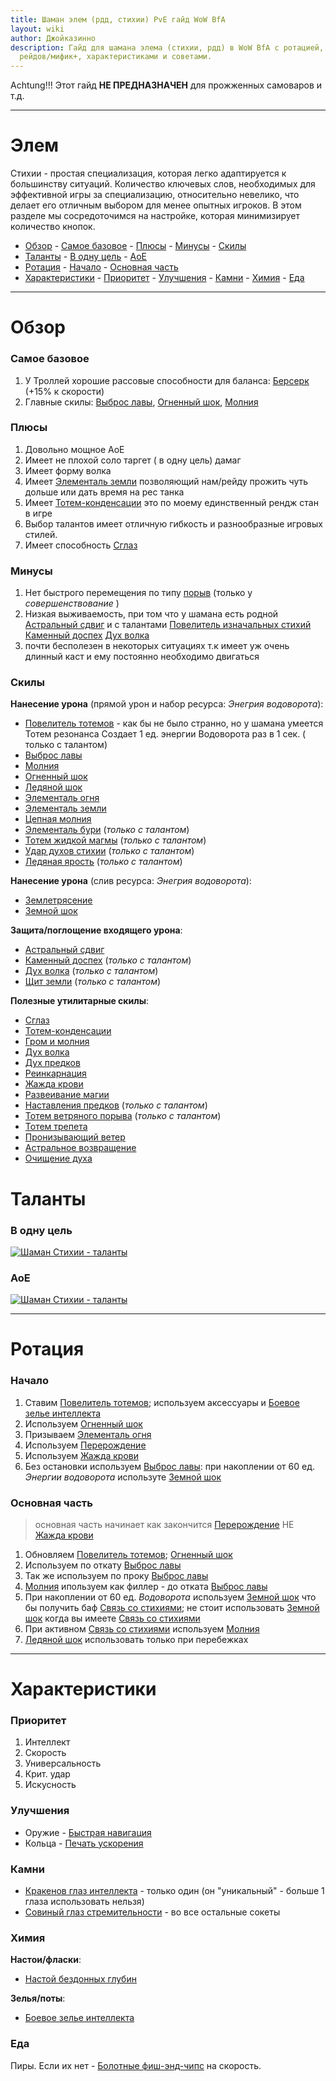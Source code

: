 ```yaml
---
title: Шаман элем (рдд, стихии) PvE гайд WoW BfA
layout: wiki
author: Джойказинно
description: Гайд для шамана элема (стихии, рдд) в WoW BfA с ротацией, талантами для
  рейдов/мифик+, характеристиками и советами.
---
```


Achtung!!! Этот гайд **НЕ ПРЕДНАЗНАЧЕН** для прожженных самоваров и т.д.

<hr>

# Элем

Стихии - простая специализация, которая легко адаптируется к большинству ситуаций. Количество ключевых слов, необходимых для эффективной игры за специализацию, относительно невелико, что делает его отличным выбором для менее опытных игроков. В этом разделе мы сосредоточимся на настройке, которая минимизирует количество кнопок.

<!-- vim-markdown-toc Redcarpet -->

+ [Обзор](#обзор)
        - [Самое базовое](#самое-базовое)
        - [Плюсы](#плюсы)
        - [Минусы](#минусы)
        - [Скилы](#скилы)
+ [Таланты](#таланты)
        - [В одну цель](#в-одну-цель)
        - [AoE](#aoe)
+ [Ротация](#ротация)
        - [Начало](#начало)
        - [Основная часть](#основная-часть)
+ [Характеристики](#характеристики)
        - [Приоритет](#приоритет)
        - [Улучшения](#улучшения)
        - [Камни](#камни)
        - [Химия](#химия)
        - [Еда](#еда)

<!-- vim-markdown-toc -->

<hr>

# Обзор

### Самое базовое
1. У Троллей хорошие рассовые способности для баланса: [Берсерк](https://ru.wowhead.com/spell=26297/) (+15% к скорости)
2. Главные скилы: [Выброс лавы](https://ru.wowhead.com/spell=51505), [Огненный шок](https://ru.wowhead.com/spell=188389), [Молния](https://ru.wowhead.com/spell=188196)

### Плюсы

1. Довольно мощное АоE
2. Имеет не плохой соло таргет ( в одну цель) дамаг
3. Имеет форму волка
4. Имеет [Элементаль земли](https://ru.wowhead.com/spell=198103) позволяющий нам/рейду прожить чуть дольше или дать время на рес танка
5. Имеет [Тотем-конденсации](https://ru.wowhead.com/spell=192058) это по моему единственный рендж стан в игре
6. Выбор талантов имеет отличную гибкость и разнообразные игровых стилей.
7. Имеет способность [Сглаз](https://ru.wowhead.com/spell=51514)

### Минусы

1. Нет быстрого перемещения по типу [порыв](https://ru.wowhead.com/spell=1850) (только у _совершенствование_ )
2. Низкая выживаемость, при том что у шамана есть родной [Астральный сдвиг](https://ru.wowhead.com/spell=108271) и с талантами [Повелитель изначальных стихий](https://ru.wowhead.com/spell=117013) [Каменный доспех](https://ru.wowhead.com/spell=118337) [Дух волка](https://ru.wowhead.com/spell=260878)
3. почти бесполезен в некоторых ситуациях т.к имеет уж очень длинный каст и ему постоянно необходимо двигаться

### Скилы

**Нанесение урона** (прямой урон и набор ресурса: _Энегрия водоворота_):

* [Повелитель тотемов](https://ru.wowhead.com/spell=210643) - как бы не было странно, но у шамана умеется Тотем резонанса
Создает 1 ед. энергии Водоворота раз в 1 сек. ( только с талантом)
* [ Выброс лавы](https://ru.wowhead.com/spell=51505)
* [Молния](https://ru.wowhead.com/spell=188196)
* [Огненный шок](https://ru.wowhead.com/spell=188389)
* [Ледяной шок](https://ru.wowhead.com/spell=196840)
* [Элементаль огня](https://ru.wowhead.com/spell=198067)
* [Элементаль земли](https://ru.wowhead.com/spell=198103)
* [Цепная молния](https://ru.wowhead.com/spell=188443)
* [Элементаль бури](https://ru.wowhead.com/spell=192249) (_только с талантом_)
* [Тотем жидкой магмы](https://ru.wowhead.com/spell=192222) (_только с талантом_)
* [Удар духов стихии](https://ru.wowhead.com/spell=117014/) (_только с талантом_)
* [Ледяная ярость](https://ru.wowhead.com/spell=210714) (_только с талантом_)

**Нанесение урона** (слив ресурса: _Энегрия водоворота_):

* [Землетрясение](https://ru.wowhead.com/spell=61882)
* [Земной шок](https://ru.wowhead.com/spell=8042)

**Защита/поглощение входящего урона**:
* [Астральный сдвиг](https://ru.wowhead.com/spell=108271)
* [Каменный доспех](https://ru.wowhead.com/spell=117013) (_только с талантом_)
* [Дух волка](https://ru.wowhead.com/spell=260878) (_только с талантом_)
* [Щит земли](https://ru.wowhead.com/spell=974) (_только с талантом_)

**Полезные утилитарные скилы**:

* [Сглаз](https://ru.wowhead.com/spell=51514)
* [Тотем-конденсации](https://ru.wowhead.com/spell=192058)
* [Гром и молния](https://ru.wowhead.com/spell=51490)
* [Дух волка](https://ru.wowhead.com/spell=260878)
* [Дух предков](https://ru.wowhead.com/spell=2008)
* [Реинкарнация](https://ru.wowhead.com/spell=20608)
* [Жажда крови](https://ru.wowhead.com/spell=2825)
* [Развеивание магии](https://ru.wowhead.com/spell=370)
* [Наставления предков](https://ru.wowhead.com/spell=108281) (_только с талантом_)
* [Тотем ветряного порыва](https://ru.wowhead.com/spell=192077) (_только с талантом_)
* [Тотем трепета](https://ru.wowhead.com/spell=8143)
* [Пронизывающий ветер](https://ru.wowhead.com/spell=57994)
* [Астральное возвращение](https://ru.wowhead.com/spell=556)
* [Очищение духа](https://ru.wowhead.com/spell=51886)

# Таланты

### В одну цель

[![Шаман Стихии - таланты](/assets/img/pages/shaman/elem-singletarget-talents.jpg)](https://ru.wowhead.com/talent-calc/shaman/elemental/cyCc)


### AoE

[![Шаман Стихии - таланты](/assets/img/pages/shaman/elem-aoe-talents.jpg)](https://ru.wowhead.com/talent-calc/shaman/elemental/cxCM)

<hr>

# Ротация

### Начало

1. Ставим [Повелитель тотемов](https://ru.wowhead.com/spell=210643); используем аксессуары и [Боевое зелье интеллекта](https://ru.wowhead.com/item=163222)
2. Используем [Огненный шок](https://ru.wowhead.com/spell=188389)
3. Призываем [Элементаль огня](https://ru.wowhead.com/spell=198067)
4. Используем [Перерождение](https://ru.wowhead.com/spell=114050)
5. Используем [Жажда крови](https://ru.wowhead.com/spell=2825)
6. Без остановки используем [ Выброс лавы](https://ru.wowhead.com/spell=51505): при накоплении от 60 ед. _Энергии водоворота_ используте [Земной шок](https://ru.wowhead.com/spell=8042)

### Основная часть

> основная часть начинает как закончится [Перерождение](https://ru.wowhead.com/spell=114050) НЕ [Жажда крови](https://ru.wowhead.com/spell=2825)

1. Обновляем [Повелитель тотемов](https://ru.wowhead.com/spell=210643); [Огненный шок](https://ru.wowhead.com/spell=188389)
2. Используем по откату  [ Выброс лавы](https://ru.wowhead.com/spell=51505)
3. Так же используем по проку [ Выброс лавы](https://ru.wowhead.com/spell=51505)
4. [Молния](https://ru.wowhead.com/spell=188196) ипользуем как филлер - до отката [ Выброс лавы](https://ru.wowhead.com/spell=51505)
5. При накоплении от 60 ед. _Водоворота_ используем [Земной шок](https://ru.wowhead.com/spell=8042) что бы получить баф [Связь со стихиями](https://ru.wowhead.com/spell=260694); не стоит использовать [Земной шок](https://ru.wowhead.com/spell=8042) когда вы имеете [Связь со стихиями](https://ru.wowhead.com/spell=260694)
6. При активном [Связь со стихиями](https://ru.wowhead.com/spell=260694) используем  [Молния](https://ru.wowhead.com/spell=188196)
7. [Ледяной шок](https://ru.wowhead.com/spell=196840) использовать только при перебежках

<hr>

# Характеристики

### Приоритет

1. Интеллект
2. Скорость
3. Универсальность
4. Крит. удар
5. Искусность

### Улучшения

* Оружие - [Быстрая навигация](https://ru.wowhead.com/item=159786/)
* Кольца - [Печать ускорения](https://ru.wowhead.com/item=153443/)

### Камни

* [Кракенов глаз интеллекта](https://ru.wowhead.com/item=153709/) - только один (он "уникальный" - больше 1 глаза использовать нельзя)
* [Совиный глаз стремительности](https://ru.wowhead.com/item=154127/) - во все остальные сокеты

### Химия

**Настои/фласки**:

* [Настой бездонных глубин](https://ru.wowhead.com/item=152639/)

**Зелья/поты**:

* [Боевое зелье интеллекта](https://ru.wowhead.com/item=163222/)

### Еда

Пиры. Если их нет - [Болотные фиш-энд-чипс](https://ru.wowhead.com/item=154884) на скорость.
